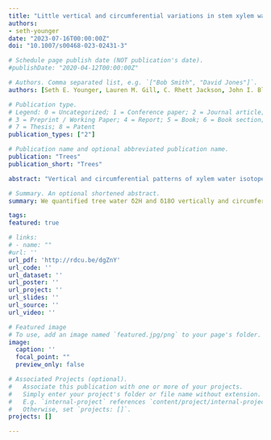 ```yaml
---
title: "Little vertical and circumferential variations in stem xylem water δ2H and δ18O in three tree species"
authors:
- seth-younger
date: "2023-07-16T00:00:00Z"
doi: "10.1007/s00468-023-02431-3"

# Schedule page publish date (NOT publication's date).
#publishDate: "2020-04-12T00:00:00Z"

# Authors. Comma separated list, e.g. `["Bob Smith", "David Jones"]`.
authors: [Seth E. Younger, Lauren M. Gill, C. Rhett Jackson, John I. Blake, Doug P. Aubrey]

# Publication type.
# Legend: 0 = Uncategorized; 1 = Conference paper; 2 = Journal article;
# 3 = Preprint / Working Paper; 4 = Report; 5 = Book; 6 = Book section;
# 7 = Thesis; 8 = Patent
publication_types: ["2"]

# Publication name and optional abbreviated publication name.
publication: "Trees"
publication_short: "Trees"

abstract: "Vertical and circumferential patterns of xylem water isotope signatures in large trees are rarely characterized but may influence interpretation of water source investigations and soil/xylem water isotope offsets. To examine vertical and circumferential variation in xylem water δ2H and δ18O, we collected xylem tissue at 5 heights (0, 1, 4, 7 and 10 m) from three replicate trees of three species with contrasting xylem anatomy, two angiosperms (Liquidambar styraciflua and Quercus nigra) and one gymnosperm (Pinus taeda). Concurrently, we also determined δ2H and δ18O of groundwater, soil water, and recent precipitation. On a different day, we collected circumferential samples at 1 m from the same trees to test for sectorality effects. Water from stem and soil samples were cryogenically extracted and analyzed for δ2H and δ18O. Mean xylem water δ2H and δ18O were significantly different between species, both vertically and circumferentially. We did not find significant (p=0.05) systematic variation in δ2H or δ18O with height. We found no significant evidence for sectorality effects on δ2H, δ18O. Variances of vertical synoptic xylem water δ2H or δ18O were similar between species, 7.2–10.4‰ for δ2H and 0.58–0.81‰ for δ18O. Circumferential variances were also similar between species, 4.0–6.0 for δ2H and 0.37–0.44 for δ18O. A mixing model showed that sweetgum, water oak and loblolly pine, were drawing most of their water from deep soil from 45 to 190 cm (84.7, 68.4 and 53.2%, respectively) however, soil water-excess values indicate δ2H fractionation effects on these estimates. Dual isotope mixing model evaluation with single and multiple sample configurations showed that source water estimates were not affected by within tree variability of xylem water signatures. Xylem water δ2H and δ18O variability with height or circumference, was 3.2 and 2.7 times less than between tree variation because of transient temporal and spatial processes and is, therefore, not likely to affect interpretations of water sourcing in these three species."

# Summary. An optional shortened abstract.
summary: We quantified tree water δ2H and δ18O vertically and circumferentially to reveal patterns within trees and found less variability within trees than between trees.

tags:
featured: true

# links:
# - name: ""
#url: ''
url_pdf: 'http://rdcu.be/dgZnY'
url_code: ''
url_dataset: ''
url_poster: ''
url_project: ''
url_slides: ''
url_source: ''
url_video: ''

# Featured image
# To use, add an image named `featured.jpg/png` to your page's folder. 
image:
  caption: ''
  focal_point: ""
  preview_only: false

# Associated Projects (optional).
#   Associate this publication with one or more of your projects.
#   Simply enter your project's folder or file name without extension.
#   E.g. `internal-project` references `content/project/internal-project/index.md`.
#   Otherwise, set `projects: []`.
projects: []

---
```

